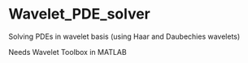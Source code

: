 # Wavelet_PDE_solver
Solving PDEs in wavelet basis (using Haar and Daubechies wavelets)

Needs Wavelet Toolbox in MATLAB

